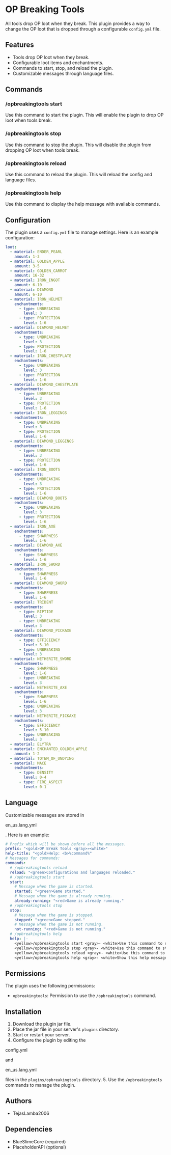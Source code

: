 # OP Breaking Tools

All tools drop OP loot when they break. This plugin provides a way to change the OP loot that is dropped through a configurable `config.yml` file.

## Features

- Tools drop OP loot when they break.
- Configurable loot items and enchantments.
- Commands to start, stop, and reload the plugin.
- Customizable messages through language files.

## Commands

### /opbreakingtools start

Use this command to start the plugin. This will enable the plugin to drop OP loot when tools break.

### /opbreakingtools stop

Use this command to stop the plugin. This will disable the plugin from dropping OP loot when tools break.

### /opbreakingtools reload

Use this command to reload the plugin. This will reload the config and language files.

### /opbreakingtools help

Use this command to display the help message with available commands.

## Configuration

The plugin uses a `config.yml` file to manage settings. Here is an example configuration:

```yaml
loot:
  - material: ENDER_PEARL
    amount: 1-3
  - material: GOLDEN_APPLE
    amount: 3-5
  - material: GOLDEN_CARROT
    amount: 16-32
  - material: IRON_INGOT
    amount: 6-10
  - material: DIAMOND
    amount: 6-10
  - material: IRON_HELMET
    enchantments:
      - type: UNBREAKING
        level: 3
      - type: PROTECTION
        level: 1-6
  - material: DIAMOND_HELMET
    enchantments:
      - type: UNBREAKING
        level: 3
      - type: PROTECTION
        level: 1-6
  - material: IRON_CHESTPLATE
    enchantments:
      - type: UNBREAKING
        level: 3
      - type: PROTECTION
        level: 1-6
  - material: DIAMOND_CHESTPLATE
    enchantments:
      - type: UNBREAKING
        level: 3
      - type: PROTECTION
        level: 1-6
  - material: IRON_LEGGINGS
    enchantments:
      - type: UNBREAKING
        level: 3
      - type: PROTECTION
        level: 1-6
  - material: DIAMOND_LEGGINGS
    enchantments:
      - type: UNBREAKING
        level: 3
      - type: PROTECTION
        level: 1-6
  - material: IRON_BOOTS
    enchantments:
      - type: UNBREAKING
        level: 3
      - type: PROTECTION
        level: 1-6
  - material: DIAMOND_BOOTS
    enchantments:
      - type: UNBREAKING
        level: 3
      - type: PROTECTION
        level: 1-6
  - material: IRON_AXE
    enchantments:
      - type: SHARPNESS
        level: 1-6
  - material: DIAMOND_AXE
    enchantments:
      - type: SHARPNESS
        level: 1-6
  - material: IRON_SWORD
    enchantments:
      - type: SHARPNESS
        level: 1-6
  - material: DIAMOND_SWORD
    enchantments:
      - type: SHARPNESS
        level: 1-6
  - material: TRIDENT
    enchantments:
      - type: RIPTIDE
        level: 3
      - type: UNBREAKING
        level: 3
  - material: DIAMOND_PICKAXE
    enchantments:
      - type: EFFICIENCY
        level: 5-10
      - type: UNBREAKING
        level: 3
  - material: NETHERITE_SWORD
    enchantments:
      - type: SHARPNESS
        level: 1-6
      - type: UNBREAKING
        level: 3
  - material: NETHERITE_AXE
    enchantments:
      - type: SHARPNESS
        level: 1-6
      - type: UNBREAKING
        level: 3
  - material: NETHERITE_PICKAXE
    enchantments:
      - type: EFFICIENCY
        level: 5-10
      - type: UNBREAKING
        level: 3
  - material: ELYTRA
  - material: ENCHANTED_GOLDEN_APPLE
    amount: 1-2
  - material: TOTEM_OF_UNDYING
  - material: MACE
    enchantments:
      - type: DENSITY
        level: 0-4
      - type: FIRE_ASPECT
        level: 0-1
```

## Language

Customizable messages are stored in

en_us.lang.yml

. Here is an example:

```yaml
# Prefix which will be shown before all the messages.
prefix: "<gold>OP Break Tools <gray>»<white>"
help-title: "<gold>Help: <b>%command%"
# Messages for commands:
commands:
  # /opbreakingtools reload
  reload: "<green>Configurations and languages reloaded."
  # /opbreakingtools start
  start:
    # Message when the game is started.
    started: "<green>Game started."
    # Message when the game is already running.
    already-running: "<red>Game is already running."
  # /opbreakingtools stop
  stop:
    # Message when the game is stopped.
    stopped: "<green>Game stopped."
    # Message when the game is not running.
    not-running: "<red>Game is not running."
  # /opbreakingtools help
  help: |-
    <yellow>/opbreakingtools start <gray>- <white>Use this command to start the plugin. This will enable the plugin to drop OP loot when tools break.
    <yellow>/opbreakingtools stop <gray>- <white>Use this command to stop the plugin. This will disable the plugin from dropping OP loot when tools break.
    <yellow>/opbreakingtools reload <gray>- <white>Use this command to reload the plugin's configurations and languages.
    <yellow>/opbreakingtools help <gray>- <white>Show this help message.
```

## Permissions

The plugin uses the following permissions:

- `opbreakingtools`: Permission to use the `/opbreakingtools` command.

## Installation

1. Download the plugin jar file.
2. Place the jar file in your server's `plugins` directory.
3. Start or restart your server.
4. Configure the plugin by editing the

config.yml

 and

en_us.lang.yml

 files in the `plugins/opbreakingtools` directory.
5. Use the `/opbreakingtools` commands to manage the plugin.

## Authors

- TejasLamba2006

## Dependencies

- BlueSlimeCore (required)
- PlaceholderAPI (optional)
